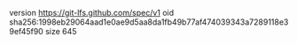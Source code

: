 version https://git-lfs.github.com/spec/v1
oid sha256:1998eb29064aad1e0ae9d5aa8da1fb49b77af474039343a7289118e39ef45f90
size 645
